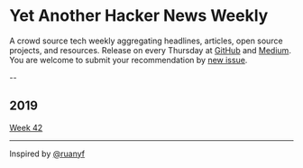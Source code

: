 # Yet Another Hacker News Weekly

A crowd source tech weekly aggregating headlines, articles, open source projects, and resources. Release on every Thursday at [GitHub](https://github.com/yahnw/yahnw/) and [Medium](https://medium.com/@yahnw). You are welcome to submit your recommendation by [new issue](https://github.com/yahnw/yahnw/issues/new).

--

## 2019

[Week 42](https://github.com/yahnw/yahnw/blob/master/2019/42.md)

---

Inspired by [@ruanyf](https://github.com/ruanyf/weekly)